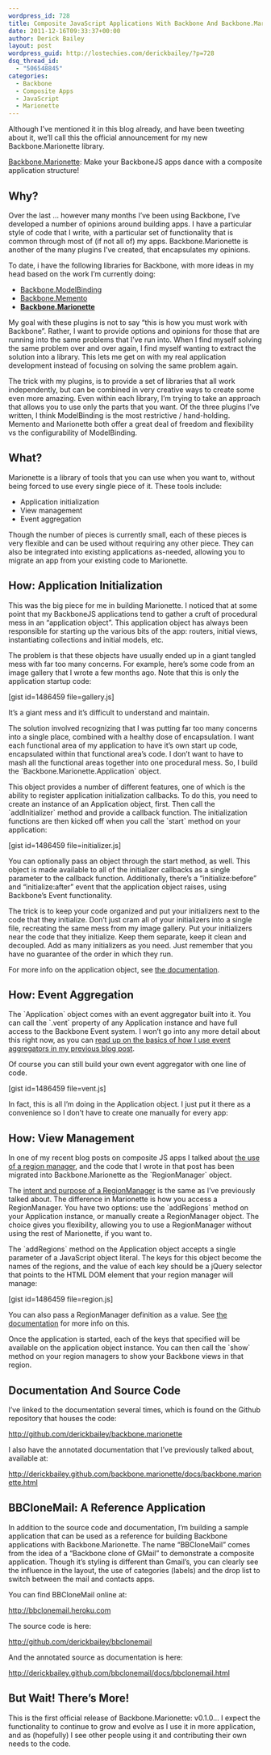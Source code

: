 ```yaml
---
wordpress_id: 728
title: Composite JavaScript Applications With Backbone And Backbone.Marionette
date: 2011-12-16T09:33:37+00:00
author: Derick Bailey
layout: post
wordpress_guid: http://lostechies.com/derickbailey/?p=728
dsq_thread_id:
  - "506548845"
categories:
  - Backbone
  - Composite Apps
  - JavaScript
  - Marionette
---
```

Although I&#8217;ve mentioned it in this blog already, and have been tweeting about it, we&#8217;ll call this the official announcement for my new Backbone.Marionette library.

[Backbone.Marionette](http://github.com/derickbailey/backbone.marionette): Make your BackboneJS apps dance with a composite application structure!

## Why?

Over the last … however many months I&#8217;ve been using Backbone, I&#8217;ve developed a number of opinions around building apps. I have a particular style of code that I write, with a particular set of functionality that is common through most of (if not all of) my apps. Backbone.Marionette is another of the many plugins I&#8217;ve created, that encapsulates my opinions.

To date, i have the following libraries for Backbone, with more ideas in my head based on the work I&#8217;m currently doing:

  * [Backbone.ModelBinding](http://github.com/derickbailey/backbone.modelbinding)
  * [Backbone.Memento](http://github.com/derickbailey/backbone.memento)
  * **[Backbone.Marionette](http://github.com/derickbailey/backbone.marionette)**

My goal with these plugins is not to say &#8220;this is how you must work with Backbone&#8221;. Rather, I want to provide options and opinions for those that are running into the same problems that I&#8217;ve run into. When I find myself solving the same problem over and over again, I find myself wanting to extract the solution into a library. This lets me get on with my real application development instead of focusing on solving the same problem again.

The trick with my plugins, is to provide a set of libraries that all work independently, but can be combined in very creative ways to create some even more amazing. Even within each library, I&#8217;m trying to take an approach that allows you to use only the parts that you want. Of the three plugins I&#8217;ve written, I think ModelBinding is the most restrictive / hand-holding. Memento and Marionette both offer a great deal of freedom and flexibility vs the configurability of ModelBinding.

## What?

Marionette is a library of tools that you can use when you want to, without being forced to use every single piece of it. These tools include:

  * Application initialization
  * View management
  * Event aggregation

Though the number of pieces is currently small, each of these pieces is very flexible and can be used without requiring any other piece. They can also be integrated into existing applications as-needed, allowing you to migrate an app from your existing code to Marionette.

## How: Application Initialization

This was the big piece for me in building Marionette. I noticed that at some point that my BackboneJS applications tend to gather a cruft of procedural mess in an &#8220;application object&#8221;. This application object has always been responsible for starting up the various bits of the app: routers, initial views, instantiating collections and initial models, etc.

The problem is that these objects have usually ended up in a giant tangled mess with far too many concerns. For example, here&#8217;s some code from an image gallery that I wrote a few months ago. Note that this is only the application startup code:

[gist id=1486459 file=gallery.js]

It&#8217;s a giant mess and it&#8217;s difficult to understand and maintain.

The solution involved recognizing that I was putting far too many concerns into a single place, combined with a healthy dose of encapsulation. I want each functional area of my application to have it&#8217;s own start up code, encapsulated within that functional area&#8217;s code. I don&#8217;t want to have to mash all the functional areas together into one procedural mess. So, I build the \`Backbone.Marionette.Application\` object.

This object provides a number of different features, one of which is the ability to register application initialization callbacks. To do this, you need to create an instance of an Application object, first. Then call the \`addInitializer\` method and provide a callback function. The initialization functions are then kicked off when you call the \`start\` method on your application:

[gist id=1486459 file=initializer.js]

You can optionally pass an object through the start method, as well. This object is made available to all of the initializer callbacks as a single parameter to the callback function. Additionally, there&#8217;s a &#8220;initialize:before&#8221; and &#8220;initialize:after&#8221; event that the application object raises, using Backbone&#8217;s Event functionality.

The trick is to keep your code organized and put your initializers next to the code that they initialize. Don&#8217;t just cram all of your initializers into a single file, recreating the same mess from my image gallery. Put your initializers near the code that they initialize. Keep them separate, keep it clean and decoupled. Add as many initializers as you need. Just remember that you have no guarantee of the order in which they run.

For more info on the application object, see [the documentation](http://github.com/derickbailey/backbone.marionette).

## How: Event Aggregation

The \`Application\` object comes with an event aggregator built into it. You can call the \`.vent\` property of any Application instance and have full access to the Backbone Event system. I won&#8217;t go into any more detail about this right now, as you can [read up on the basics of how I use event aggregators in my previous blog post](http://lostechies.com/derickbailey/2011/07/19/references-routing-and-the-event-aggregator-coordinating-views-in-backbone-js/).

Of course you can still build your own event aggregator with one line of code.

[gist id=1486459 file=vent.js]

In fact, this is all I&#8217;m doing in the Application object. I just put it there as a convenience so I don&#8217;t have to create one manually for every app:

## How: View Management

In one of my recent blog posts on composite JS apps I talked about [the use of a region manager](http://lostechies.com/derickbailey/2011/09/15/zombies-run-managing-page-transitions-in-backbone-apps/), and the code that I wrote in that post has been migrated into Backbone.Marionette as the \`RegionManager\` object.

The [intent and purpose of a RegionManager](http://lostechies.com/derickbailey/2011/12/12/composite-js-apps-regions-and-region-managers/) is the same as I&#8217;ve previously talked about. The difference in Marionette is how you access a RegionManager. You have two options: use the \`addRegions\` method on your Application instance, or manually create a RegionManager object. The choice gives you flexibility, allowing you to use a RegionManager without using the rest of Marionette, if you want to.

The \`addRegions\` method on the Application object accepts a single parameter of a JavaScript object literal. The keys for this object become the names of the regions, and the value of each key should be a jQuery selector that points to the HTML DOM element that your region manager will manage:

[gist id=1486459 file=region.js]

You can also pass a RegionManager definition as a value. See [the documentation](http://github.com/derickbailey/backbone.marionette) for more info on this.

Once the application is started, each of the keys that specified will be available on the application object instance. You can then call the \`show\` method on your region managers to show your Backbone views in that region.

## Documentation And Source Code

I&#8217;ve linked to the documentation several times, which is found on the Github repository that houses the code:

<http://github.com/derickbailey/backbone.marionette>

I also have the annotated documentation that I&#8217;ve previously talked about, available at:

<http://derickbailey.github.com/backbone.marionette/docs/backbone.marionette.html>

## BBCloneMail: A Reference Application

In addition to the source code and documentation, I&#8217;m building a sample application that can be used as a reference for building Backbone applications with Backbone.Marionette. The name &#8220;BBCloneMail&#8221; comes from the idea of a &#8220;Backbone clone of GMail&#8221; to demonstrate a composite application. Though it&#8217;s styling is different than Gmail&#8217;s, you can clearly see the influence in the layout, the use of categories (labels) and the drop list to switch between the mail and contacts apps.

You can find BBCloneMail online at:

<http://bbclonemail.heroku.com>

The source code is here:

<http://github.com/derickbailey/bbclonemail>

And the annotated source as documentation is here:

<http://derickbailey.github.com/bbclonemail/docs/bbclonemail.html>

## But Wait! There&#8217;s More!

This is the first official release of Backbone.Marionette: v0.1.0… I expect the functionality to continue to grow and evolve as I use it in more application, and as (hopefully) I see other people using it and contributing their own needs to the code.